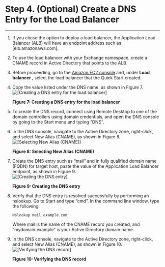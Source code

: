 # Step 4\. \(Optional\) Create a DNS Entry for the Load Balancer<a name="step-4"></a>

****

1. If you chose the option to deploy a load balancer, the Application Load Balancer \(ALB\) will have an endpoint address such as \[elb\.amazonaws\.com\]\. 

1. To use the load balancer with your Exchange namespace, create a CNAME record in Active Directory that points to the ALB\.

1. Before proceeding, go to the [Amazon EC2 console](https://console.aws.amazon.com/ec2/v2/home) and, under **Load balancer** , select the load balancer that the Quick Start created\.

1. Copy the value listed under the DNS name, as shown in Figure 7\.  
![\[Creating a DNS entry for the load balancer\]](http://docs.aws.amazon.com/quickstart/latest/exchange/images/creating-dns-entry.png)

   **Figure 7: Creating a DNS entry for the load balancer**

1. To create the DNS record, connect using Remote Desktop to one of the domain controllers using domain credentials, and open the DNS console by going to the Start menu and typing “DNS”\.

1. In the DNS console, navigate to the Active Directory zone, right\-click, and select New Alias \(CNAME\), as shown in Figure 8\.   
![\[Selecting New Alias (CNAME)\]](http://docs.aws.amazon.com/quickstart/latest/exchange/images/new-alias-cname.png)

   **Figure 8: Selecting New Alias \(CNAME\)**

1. Create the DNS entry such as “mail” and in fully qualified domain name \(FQDN\) for target host, paste the value of the Application Load Balancer endpoint, as shown in Figure 9\.  
![\[Creating the DNS entry\]](http://docs.aws.amazon.com/quickstart/latest/exchange/images/dns-entry-mail.png)

   **Figure 9: Creating the DNS entry**

1. Verify that the DNS entry is resolved successfully by performing an nslookup\. Go to Start and type “cmd”\. In the command line window, type the following: 

   ```
   Nslookup mail.example.com
   ```

   Where mail is the name of the CNAME record you created, and “mydomain\.example” is your Active Directory domain name\.

1. In the DNS console, navigate to the Active Directory zone, right\-click, and select New Alias \(CNAME\), as shown in Figure 10\.   
![\[Verifying the DNS record\]](http://docs.aws.amazon.com/quickstart/latest/exchange/images/verifying-dns-record.png)

   **Figure 10: Verifying the DNS record**